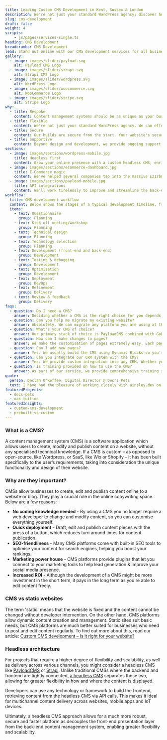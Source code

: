 ```yaml
---
title: Leading Custom CMS Development in Kent, Sussex & London
description: We're not just your standard WordPress agency; discover how a world class CMS development company can provide you with fast, scalable bespoke CMS solutions.
slug: cms-development
draft: false
weight: 4
scripts:
    - js/pages/services-single.ts
heading: CMS Development
breadcrumbs: CMS Development
lead: Stand out online with our CMS development services for all businesses, from startups to SMEs to large enterprises. Create rich media and content pieces effortlessly, without the need for any coding skills.
gallery:
  - image: images/slider/payload.svg
    alt: Payload CMS Logo
  - image: images/slider/strapi.svg
    alt: Strapi CMS Logo
  - image: images/slider/wordpress.svg
    alt: WordPress Logo
  - image: images/slider/woocommerce.svg
    alt: WooCommerce Logo
  - image: images/slider/stripe.svg
    alt: Stripe Logo
why:
  - title: Bespoke
    content: Content management systems should be as unique as your business. We build platforms that are completely tailored towards your specific needs.
  - title: Flexible
    content: We're not just your standard WordPress agency. We can effortlessly integrate with any CMS platform you prefer.
  - title: Secure
    content: Our builds are secure from the start. Your website's security is non-negotiable to us, so no more hacks or database recoveries.
  - title: Supportive
    content: Beyond design and development, we provide ongoing support for our clients every step of the way, from conception to launch day and beyond.
sections:
  - image: images/sections/wordpress-mobile.jpg
    title: Headless first
    content: Grow your online presence with a custom headless CMS, enriched with all the features you need to build and manage dynamic and modern digital experiences. Our headless-first approach ensures that the front-end is always decoupled, resulting in an extremely quick and highly secure platform.
  - image: images/sections/ecommerce-dashboard.jpg
    title: E-Commerce magic
    content: We've helped several companies tap into the massive £217bn that's spent online each year, by developing innovative and bespoke e-commerce platforms suited to their unique needs. We develop online stores that are ready to grow as your business does.
  - image: images/sections/payload-mobile.jpg
    title: API integrations
    content: We’ll work tirelessly to improve and streamline the back-end setup of your website. Because all of our CMS builds are designed around your specific businesses needs, we're able to integrate any API or platform you're using.
workflow:
  title: CMS development workflow
  content: Below shows the stages of a typical development timeline, from the initial questionnaire to the delivery of your new CMS.
  items:
    - text: Questionnaire
      group: Planning
    - text: Kick-off meeting/workshop
      group: Planning
    - text: Technical design
      group: Planning
    - text: Technology selection
      group: Planning
    - text: Development (front-end and back-end)
      group: Development
    - text: Testing & debugging
      group: Development
    - text: Optimisation
      group: Development
    - text: Deployment
      group: DevOps
    - text: Refinement
      group: Delivery
    - text: Review & feedback
      group: Delivery
faqs:
  - question: Do I need a CMS?
    answer: Deciding whether a CMS is the right choice for you depends on various factors. For many small businesses that are just getting started, sometimes a static site is enough. However, if you envisage adding content as your business expands, a CMS is certainly a good choice to grow your online presence.
  - question: Can you help me migrate my existing website?
    answer: Absolutely. We can migrate any platform you are using at the moment to your new CMS.
  - question: What's your CMS of choice?
    answer: Our primary stack of choice is PayloadCMS combined with GoLang. Payload is a versatile platform that allows for a vast array of customisation including custom fields, relationships, lifecycle hooks and components, to name a few. GoLang provides unmatched performance in scalability for web applications. With this stack, we ensure that your CMS build is optimised for speed, security and future growth.
  - question: How can I make changes to pages?
    answer: We make the customisation of pages extremely easy. Each page is tailored to the design, granting you the freedom to edit every aspect of your website content without worrying about altering the layout. Whether you need to update text, images or any other elements, you're able to do so with ease and without navigating a unnecessarily complex dashboard.
  - question: Can I add new pages?
    answer: Yes. We usually build the CMS using Dynamic Blocks so you're able to add in pages yourself without developer intervention. Each block can represent various elements such as text, contact forms or marketing sections, offering you flexibility to expand your website as you see fit.
  - question: Can you integrate our CRM system with the CMS?
    answer: Yes. We provide custom integration into any CRM. Whether you're using SalesForce, HubSpot or anything else, we can ensure the data synchronisation between your CMS & CRM is reliable and efficient.
  - question: Is training provided on how to use the CMS?
    answer: As part of our service, we provide comprehensive training sessions to familiarise you with the CMS. These sessions are tailored to your specific needs and conducted at the end of the build process. Additionally, we create custom videos to walk you through your new platform, ready for you to refer to as and when you wish.
quote:
  person: Declan O’Keffee, Digital Director @ Dec's Pets
  text: I have had the pleasure of working closely with ainsley.dev on the development of my new website. They have such a huge array of skills, not just in web development but across business and e-commerce as a whole. They helped us create a beautiful and modern website, and gave us ideas and initiatives for the future. It was a pleasure working with them.
featuredProjects:
  - decs-pets
  - oak-tuition
featuredInsights:
  - custom-cms-development
  - prebuilt-vs-custom
---
```


### What is a CMS?

A content management system (CMS) is a software application which allows users to create, modify and publish content on
a website, without any specialised technical knowledge. If a CMS is custom – as opposed to open-source, like Wordpress,
or SaaS, like Wix or Shopify – it has been built specifically to the user’s requirements, taking into consideration the
unique functionality and design of their website.

### Why are they important?

CMSs allow businesses to create, edit and publish content online to a website or blog. They play a crucial role in the
online copywriting space. Below are a few reasons:

* **No coding knowledge needed** - By using a CMS you no longer require a web developer to change and modify content, so
  you can customise everything yourself.
* **Quick deployment** - Draft, edit and publish content pieces with the press of a button, which reduces turn around
  times for content publication.
* **SEO-friendliness** - Many CMS platforms come with built-in SEO tools to optimise your content for search engines,
  helping you boost your rankings.
* **Marketing power house** - CMS platforms provide plugins that let you connect to your marketing tools to help lead
  generation & improve your social media presence.
* **Increased ROI** - Although the development of a CMS might be more investment in the short term, it pays in the long
  term as you're able to edit content freely.

### CMS vs static websites

The term 'static' means that the website is fixed and the content cannot be changed without developer intervention. On
the other hand, CMS platforms allow dynamic content creation and management. Static sites suit basic needs, but CMS
platforms are much better suited for businesses who need to post and edit content regularly. To find out more about
this, read our
article: [Custom CMS development – Is it right for your website?](https://ainsley.dev/insights/custom-cms-development/)

### Headless architecture

For projects that require a higher degree of flexibility and scalability, as well as delivery across various channels,
you might consider a headless CMS like [PayloadCMS](https://payloadcms.com/) or [Strapi](https://strapi.io/). Unlike
traditional CMSs where the backend and frontend are tightly
connected, [a headless CMS](https://www.storyblok.com/tp/headless-cms-explained) separates these two, allowing for
greater
flexibility in how and where the content is displayed.

Developers can use any technology or framework to build the frontend, retrieving content from the headless CMS via API
calls. This makes it ideal for multichannel content delivery across websites, mobile apps and IoT devices.

Ultimately, a headless CMS approach allows for a much more robust, secure and faster platform as decouples the front-end
presentation layer from the back-end content management system, enabling greater flexibility and scalability.
